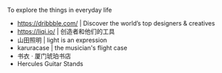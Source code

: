 To explore the things in everyday life

* https://dribbble.com/ | Discover the world’s top designers & creatives
* https://liqi.io/ | 创造者和他们的工具
* 山田照明 | light is an expression
* karuracase | the musician's flight case
* 书衣 · 厦门琥珀书店
* Hercules Guitar Stands
